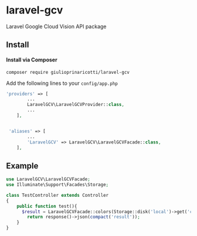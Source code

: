# laravel-gcv
Laravel Google Cloud Vision API package

## Install

#### Install via Composer

```
composer require giulioprinaricotti/laravel-gcv
```

Add the following lines to your `config/app.php`

```php
'providers' => [
        ...
        LaravelGCV\LaravelGCVProvider::class,
        ...
    ],


 'aliases' => [
        ...
        'LaravelGCV' => LaravelGCV\LaravelGCVFacade::class,
    ],
```

## Example

```php
use LaravelGCV\LaravelGCVFacade;
use Illuminate\Support\Facades\Storage;

class TestController extends Controller
{
    public function test(){
      $result = LaravelGCVFacade::colors(Storage::disk('local')->get('clc.jpg')));
    	return response()->json(compact('result'));
    }
}
```
